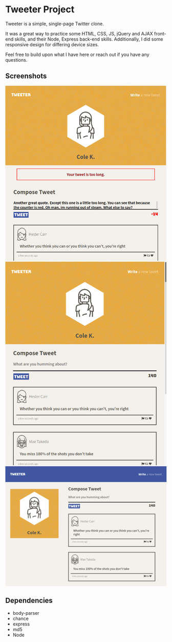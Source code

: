 # Tweeter Project

Tweeter is a simple, single-page Twitter clone. 

It was a great way to practice some HTML, CSS, JS, jQuery and AJAX front-end skills, and their Node, Express back-end skills. Additionally, I did some responsive design for differing device sizes.

Feel free to build upon what I have here or reach out if you have any questions.

## Screenshots

!["Showing error messages"](https://github.com/Colerk/tweeter/blob/master/docs/Errors.png)
!["Mobile viewing"](https://github.com/Colerk/tweeter/blob/master/docs/Mobile.png)
!["Full size viewing"](https://github.com/Colerk/tweeter/blob/master/docs/Full%20size%20device.png)

## Dependencies

 - body-parser
 - chance
 - express
 - md5
 - Node


